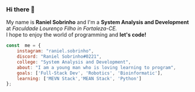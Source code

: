 ### Hi there 👋  

My name is **Raniel Sobrinho** and I'm a **System Analysis and Development** at *Faculdade Lourenço Filho in Fortaleza-CE.*  
I hope to enjoy the world of programming and **let's code!** 

```js
const  me = {
    instagram: "raniel.sobrinho",
    discord: "Raniel Sobrinho#0221",
    college: "System Analysis and Development",
    about: "I am a young man who is loving learning to program",
    goals: ['Full-Stack Dev', 'Robotics', 'Bioinformatic'],
    learning: ['MEVN Stack','MEAN Stack', 'Python']
};
```

<!--
**ranielsobrinho/ranielsobrinho** is a ✨ _special_ ✨ repository because its `README.md` (this file) appears on your GitHub profile.

Here are some ideas to get you started:

- 🔭 I’m currently working on ...
- 🌱 I’m currently learning ...
- 👯 I’m looking to collaborate on ...
- 🤔 I’m looking for help with ...
- 💬 Ask me about ...
- 📫 How to reach me: ...
- 😄 Pronouns: ...
- ⚡ Fun fact: ...
-->
